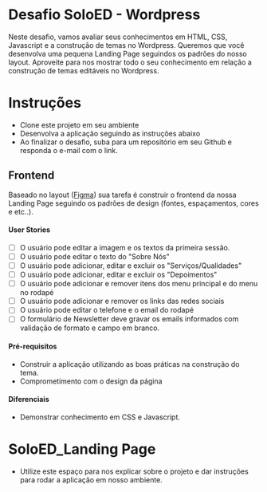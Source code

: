 # Desafio SoloED - Wordpress

Neste desafio, vamos avaliar seus conhecimentos em HTML, CSS, Javascript e a construção de temas no Wordpress. Queremos que você desenvolva uma pequena Landing Page seguindos os padrões do nosso layout. Aproveite para nos mostrar todo o seu conhecimento em relação a construção de temas editáveis no Wordpress.

# Instruções

- Clone este projeto em seu ambiente
- Desenvolva a aplicação seguindo as instruções abaixo
- Ao finalizar o desafio, suba para um repositório em seu Github e responda o e-mail com o link.

## Frontend

Baseado no layout ([Figma](https://www.figma.com/file/U6mV5uN8OtSMaVZcWcQc9g/Teste_soloed?node-id=0%3A1)) sua tarefa é construir o frontend da nossa Landing Page seguindo os padrões de design (fontes, espaçamentos, cores e etc..).

#### User Stories

- [ ] O usuário pode editar a imagem e os textos da primeira sessão.
- [ ] O usuário pode editar o texto do "Sobre Nós"
- [ ] O usuário pode adicionar, editar e excluir os "Serviços/Qualidades"
- [ ] O usuário pode adicionar, editar e excluir os "Depoimentos"
- [ ] O usuário pode adicionar e remover itens dos menu principal e do menu no rodapé
- [ ] O usuário pode adicionar e remover os links das redes sociais
- [ ] O usuário pode editar o telefone e o email do rodapé
- [ ] O formulário de Newsletter deve gravar os emails informados com validação de formato e campo em branco.

#### Pré-requisitos

- Construir a aplicação utilizando as boas práticas na construção do tema.
- Comprometimento com o design da página

#### Diferenciais

- Demonstrar conhecimento em CSS e Javascript.

# SoloED_Landing Page

- Utilize este espaço para nos explicar sobre o projeto e dar instruções para rodar a aplicação em nosso ambiente.
